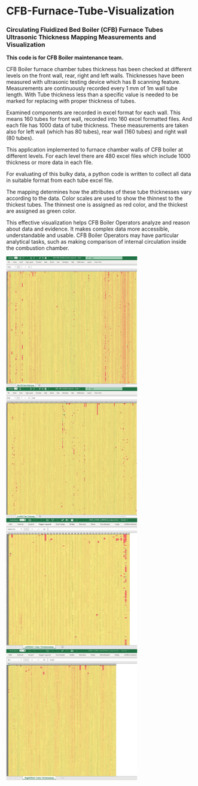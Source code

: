 # CFB-Furnace-Tube-Visualization
### Circulating Fluidized Bed Boiler (CFB) Furnace Tubes Ultrasonic Thickness Mapping Measurements and Visualization

**This code is for CFB Boiler maintenance team.**

CFB Boiler furnace chamber tubes thickness has been checked at different levels on the front wall, rear, right and left walls. Thicknesses have been measured with ultrasonic testing device which has B scanning feature. Measurements are continuously recorded every 1 mm of 1m wall tube length. With Tube thickness less than a specific value is needed to be marked for replacing with proper thickness of tubes.

Examined components are recorded in excel format for each wall. This means 160 tubes for front wall, recorded into 160 excel formatted files. And each file has 1000 data of tube thickness. These measurements are taken also for left wall (which has 80 tubes), rear wall (160 tubes) and right wall (80 tubes).

This application implemented to furnace chamber walls of CFB boiler at different levels. For each level there are 480 excel files which include 1000 thickness or more data in each file.

For evaluating of this bulky data, a python code is written to collect all data in suitable format from each tube excel file.

The mapping determines how the attributes of these tube thicknesses vary according to the data. Color scales are used to show the thinnest to the thickest tubes. The thinnest one is assigned as red color, and the thickest are assigned as green color.

This effective visualization helps CFB Boiler Operators analyze and reason about data and evidence. It makes complex data more accessible, understandable and usable. CFB Boiler Operators may have particular analytical tasks, such as making comparison of internal circulation inside the combustion chamber.


<a href="url"><img src="https://github.com/agurani/CFB-Boiler-Tube-Mapping/blob/main/13500%20RearWall%20Tube%20Thicknesses%20Visualization.JPG" align="left" height="350" width="350" ></a> 
<a href="url"><img src="https://github.com/agurani/CFB-Boiler-Tube-Mapping/blob/main/13500%20FrontWall%20Tube%20Thicknesses%20Visualization.JPG" align="left" height="350" width="350" ></a> 
<a href="url"><img src="https://github.com/agurani/CFB-Boiler-Tube-Mapping/blob/main/13500%20LeftWall%20Tube%20Thicknesses%20Visualization.JPG" align="left" height="350" width="350" ></a> 
<a href="url"><img src="https://github.com/agurani/CFB-Boiler-Tube-Mapping/blob/main/13500%20RightWall%20Tube%20Thicknesses%20Visualization.JPG" align="left" height="350" width="350" ></a> <br/>
